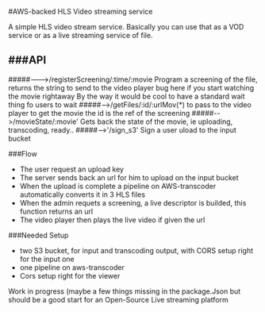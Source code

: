 #AWS-backed HLS Video streaming service

A simple HLS video stream service. Basically you can use that as a VOD service or as a live streaming service of file.

###API
--
#####--->/registerScreening/:time/:movie
Program a screening of the file, returns the string to send to the video player
bug here if you start watching the movie rightaway
By the way it would be cool to have a standard wait thing fo users to wait
#####-->/getFiles/:id/:urlMov(*)
to pass to the video player to get the movie the id is the ref of the screening
#####-->/movieState/:movie'
Gets back the state of the movie, ie uploading, transcoding, ready..
#####-->'/sign_s3'
Sign a user uload to the input bucket


###Flow

* The user request an upload key
* The server sends back an url for him to upload on the input bucket
* When the upload is complete a pipeline on AWS-transcoder automatically converts it in 3 HLS files
* When the admin requets a screening, a live descriptor is builded, this function returns an url
* The video player then plays the live video if given the url

###Needed Setup

* two S3 bucket, for input and transcoding output, with CORS setup right for the input one
* one pipeline on aws-transcoder
* Cors setup right for the viewer


Work in progress (maybe a few things missing in the package.Json but should be a good start for an Open-Source Live streaming platform

